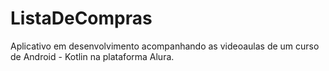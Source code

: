 # ListaDeCompras

Aplicativo em desenvolvimento acompanhando as videoaulas de um curso de Android - Kotlin na plataforma Alura.
